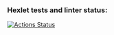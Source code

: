### Hexlet tests and linter status:
[![Actions Status](https://github.com/mctimo/layout-designer-project-lvl1/workflows/hexlet-check/badge.svg)](https://github.com/mctimo/layout-designer-project-lvl1/actions)